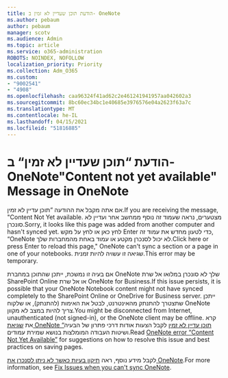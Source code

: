 ```yaml
---
title: הודעת תוכן שעדיין לא זמין ב- OneNote
ms.author: pebaum
author: pebaum
manager: scotv
ms.audience: Admin
ms.topic: article
ms.service: o365-administration
ROBOTS: NOINDEX, NOFOLLOW
localization_priority: Priority
ms.collection: Adm_O365
ms.custom:
- "9002541"
- "4908"
ms.openlocfilehash: caa96324f41ad62c2e461241941957aa042602a3
ms.sourcegitcommit: 8bc60ec34bc1e40685e3976576e04a2623f63a7c
ms.translationtype: MT
ms.contentlocale: he-IL
ms.lasthandoff: 04/15/2021
ms.locfileid: "51816885"
---
```

# <a name="content-not-yet-available-message-in-onenote"></a><span data-ttu-id="51df2-102">הודעת “תוכן שעדיין לא זמין“ ב- OneNote</span><span class="sxs-lookup"><span data-stu-id="51df2-102">"Content not yet available" Message in OneNote</span></span>

<span data-ttu-id="51df2-103">אם אתה מקבל את ההודעה “תוכן עדיין לא זמין.</span><span class="sxs-lookup"><span data-stu-id="51df2-103">If you are receiving the message, "Content Not Yet available.</span></span> <span data-ttu-id="51df2-104">מצטערים, נראה שעמוד זה נוסף ממחשב אחר ועדיין לא סונכרן.</span><span class="sxs-lookup"><span data-stu-id="51df2-104">Sorry, it looks like this page was added from another computer and hasn't synced yet.</span></span> <span data-ttu-id="51df2-105">לחץ כאן או לחץ על מקש Enter כדי לטעון מחדש את עמוד זה, “OneNote לא יכול לסנכרן מקטע או עמוד באחת מהמחברות שלך.</span><span class="sxs-lookup"><span data-stu-id="51df2-105">Click here or press Enter to reload this page," OneNote can't sync a section or a page in one of your notebooks.</span></span> <span data-ttu-id="51df2-106">שגיאה זו עשויה להיות זמנית.</span><span class="sxs-lookup"><span data-stu-id="51df2-106">This error may be temporary.</span></span>

<span data-ttu-id="51df2-107">אם בעיה זו נמשכת, ייתכן שהתוכן במחברת OneNote שלך לא סונכרן במלואו אל שרת SharePoint Online או אל שרת OneNote for Business.</span><span class="sxs-lookup"><span data-stu-id="51df2-107">If this issue persists, it is possible that your OneNote Notebook content might not have synced completely to the SharePoint Online or OneDrive for Business server.</span></span> <span data-ttu-id="51df2-108">ייתכן שתצטרך להתנתק מהאינטרנט, לבטל את האימות (להתנתק), או שלקוח OneNote צריך להיות במצב לא מקוון.</span><span class="sxs-lookup"><span data-stu-id="51df2-108">You might be disconnected from Internet, unauthenticated (not signed-in), or the OneNote client may be offline.</span></span> <span data-ttu-id="51df2-109">קרא את [שגיאת OneNote “תוכן עדיין לא זמין](https://docs.microsoft.com/office/troubleshoot/onenote/onenote-error-content-not-yet-available) לקבל הצעות אודות דרכי פתרון של הבעיה ושיטות העבודה המומלצות בנושא שמירת עמודים.</span><span class="sxs-lookup"><span data-stu-id="51df2-109">Read [OneNote error “Content Not Yet Available”](https://docs.microsoft.com/office/troubleshoot/onenote/onenote-error-content-not-yet-available) for suggestions on how to resolve this issue and best practices on saving pages.</span></span>

<span data-ttu-id="51df2-110">לקבל מידע נוסף, ראה [תיקון בעיות כאשר לא ניתן לסנכרן את OneNote](https://support.office.com/article/Fix-issues-when-you-can-t-sync-OneNote-299495ef-66d1-448f-90c1-b785a6968d45).</span><span class="sxs-lookup"><span data-stu-id="51df2-110">For more information, see [Fix Issues when you can't sync OneNote](https://support.office.com/article/Fix-issues-when-you-can-t-sync-OneNote-299495ef-66d1-448f-90c1-b785a6968d45).</span></span>
